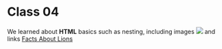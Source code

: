 # Class 04

<p>We learned about <strong>HTML</strong> basics such as nesting, including images <img src="https://i.pinimg.com/736x/d8/a9/05/d8a905204a97382c6d21a70fb3a7fc23--lion-images-roaring-lion.jpg"> and links <a href="https://www.natgeokids.com/uk/discover/animals/general-animals/10-lion-facts/">Facts About Lions</a>
